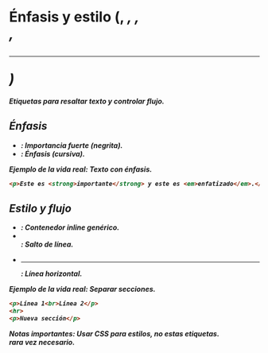 # Énfasis y estilo (<strong>, <em>, <span>, <br>, <hr>)

Etiquetas para resaltar texto y controlar flujo.

## Énfasis

- **<strong>**: Importancia fuerte (negrita).
- **<em>**: Énfasis (cursiva).

**Ejemplo de la vida real**: Texto con énfasis.

```html
<p>Este es <strong>importante</strong> y este es <em>enfatizado</em>.</p>
```

## Estilo y flujo

- **<span>**: Contenedor inline genérico.
- **<br>**: Salto de línea.
- **<hr>**: Línea horizontal.

**Ejemplo de la vida real**: Separar secciones.

```html
<p>Línea 1<br>Línea 2</p>
<hr>
<p>Nueva sección</p>
```

**Notas importantes**: Usar CSS para estilos, no estas etiquetas. <br> rara vez necesario.